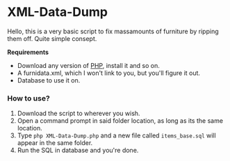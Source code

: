 # XML-Data-Dump
Hello, this is a very basic script to fix massamounts of furniture by ripping them off. Quite simple consept.

**Requirements**
- Download any version of [PHP](https://php.net), install it and so on.
- A furnidata.xml, which I won't link to you, but you'll figure it out.
- Database to use it on.

### How to use?
1. Download the script to wherever you wish.
2. Open a command prompt in said folder location, as long as its the same location.
3. Type `php XML-Data-Dump.php` and a new file called `items_base.sql` will appear in the same folder.
4. Run the SQL in database and you're done.
